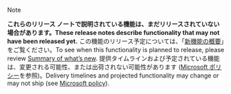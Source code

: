  > [!NOTE]
 >  <span data-ttu-id="a0ef0-101">**これらのリリース ノートで説明されている機能は、まだリリースされていない場合があります。**</span><span class="sxs-lookup"><span data-stu-id="a0ef0-101">**These release notes describe functionality that may not have been released yet.**</span></span>
<span data-ttu-id="a0ef0-102">この機能のリリース予定については、「[新機能の概要](/business-applications-release-notes/october18/intelligence-platform/planned-features)」をご覧ください。</span><span class="sxs-lookup"><span data-stu-id="a0ef0-102">To see when this functionality is planned to release, please review [Summary of what’s new](/business-applications-release-notes/october18/intelligence-platform/planned-features).</span></span> <span data-ttu-id="a0ef0-103">提供タイムラインおよび予定されている機能は、変更される可能性、または出荷されない可能性があります ([Microsoft ポリシー](https://go.microsoft.com/fwlink/p/?linkid=2007332)を参照)。</span><span class="sxs-lookup"><span data-stu-id="a0ef0-103">Delivery timelines and projected functionality may change or may not ship (see [Microsoft policy](https://go.microsoft.com/fwlink/p/?linkid=2007332)).</span></span> 
